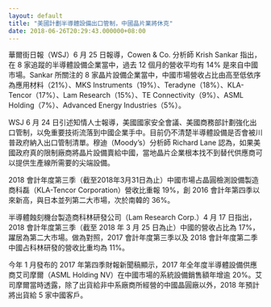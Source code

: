 ```yaml
---
layout: default
title: "美國計劃半導體設備出口管制，中國晶片業將休克"
date: 2018-06-26T20:29:43.000000+08:00
---
```


華爾街日報（WSJ）6 月 25 日報導，Cowen & Co. 分析師 Krish Sankar 指出，在 8 家追蹤的半導體設備企業當中，過去 12 個月的營收平均有 14% 是來自中國市場。Sankar 所關注的 8 家晶片設備企業當中，中國市場營收占比由高至低依序為應用材料（21%）、MKS Instruments（19%）、Teradyne（18%）、KLA-Tencor（17%）、Lam Research（15%）、TE Connectivity（9%）、ASML Holding（7%）、Advanced Energy Industries（5%）。


WSJ 6 月 24 日引述知情人士報導，美國國家安全會議、美國商務部計劃強化出口管制，以免重要技術流落到中國企業手中。目前仍不清楚半導體設備是否會被川普政府納入出口管制清單。穆迪（Moody’s）分析師 Richard Lane 認為，如果美國政府真的限制廠商將晶片設備賣給中國，當地晶片企業根本找不到替代供應商可以提供生產線所需要的尖端設備。


2018 會計年度第三季（截至2018年3月31日為止）中國市場占晶圓檢測設備製造商科磊（KLA-Tencor Corporation）營收比重報 19%，創 2016 會計年第四季以來新高，與日本並列第二大市場，次於南韓的 36%。


半導體蝕刻機台製造商科林研發公司（Lam Research Corp.）4 月 17 日指出，2018 會計年度第三季（截至 2018 年 3 月 25 日為止）中國的營收占比為 17%，躍居為第二大市場。做為對照，2017 會計年度第三季以及 2018 會計年度第二季中國占科林研發的營收比重均為 11%。


今年 1 月發布的 2017 年第四季財報新聞稿顯示，2017 年全年度半導體設備供應商艾司摩爾（ASML Holding NV）在中國市場的系統設備銷售額年增逾 20%。艾司摩爾當時透露，除了出貨給非中系廠商所經營的中國晶圓廠以外，2018 年預計將出貨給 5 家中國客戶。

